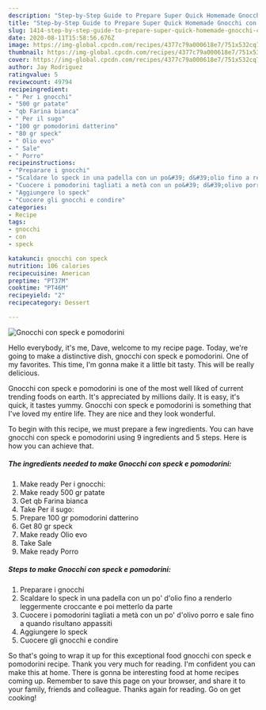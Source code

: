 ```yaml
---
description: "Step-by-Step Guide to Prepare Super Quick Homemade Gnocchi con speck e pomodorini"
title: "Step-by-Step Guide to Prepare Super Quick Homemade Gnocchi con speck e pomodorini"
slug: 1414-step-by-step-guide-to-prepare-super-quick-homemade-gnocchi-con-speck-e-pomodorini
date: 2020-08-11T15:58:56.676Z
image: https://img-global.cpcdn.com/recipes/4377c79a000618e7/751x532cq70/gnocchi-con-speck-e-pomodorini-recipe-main-photo.jpg
thumbnail: https://img-global.cpcdn.com/recipes/4377c79a000618e7/751x532cq70/gnocchi-con-speck-e-pomodorini-recipe-main-photo.jpg
cover: https://img-global.cpcdn.com/recipes/4377c79a000618e7/751x532cq70/gnocchi-con-speck-e-pomodorini-recipe-main-photo.jpg
author: Jay Rodriguez
ratingvalue: 5
reviewcount: 49794
recipeingredient:
- " Per i gnocchi"
- "500 gr patate"
- "qb Farina bianca"
- " Per il sugo"
- "100 gr pomodorini datterino"
- "80 gr speck"
- " Olio evo"
- " Sale"
- " Porro"
recipeinstructions:
- "Preparare i gnocchi"
- "Scaldare lo speck in una padella con un po&#39; d&#39;olio fino a renderlo leggermente croccante e poi metterlo da parte"
- "Cuocere i pomodorini tagliati a metà con un po&#39; d&#39;olivo porro e sale fino a quando risultano appassiti"
- "Aggiungere lo speck"
- "Cuocere gli gnocchi e condire"
categories:
- Recipe
tags:
- gnocchi
- con
- speck

katakunci: gnocchi con speck 
nutrition: 106 calories
recipecuisine: American
preptime: "PT37M"
cooktime: "PT46M"
recipeyield: "2"
recipecategory: Dessert

---
```



![Gnocchi con speck e pomodorini](https://img-global.cpcdn.com/recipes/4377c79a000618e7/751x532cq70/gnocchi-con-speck-e-pomodorini-recipe-main-photo.jpg)

Hello everybody, it's me, Dave, welcome to my recipe page. Today, we're going to make a distinctive dish, gnocchi con speck e pomodorini. One of my favorites. This time, I'm gonna make it a little bit tasty. This will be really delicious.

Gnocchi con speck e pomodorini is one of the most well liked of current trending foods on earth. It's appreciated by millions daily. It is easy, it's quick, it tastes yummy. Gnocchi con speck e pomodorini is something that I've loved my entire life. They are nice and they look wonderful.




To begin with this recipe, we must prepare a few ingredients. You can have gnocchi con speck e pomodorini using 9 ingredients and 5 steps. Here is how you can achieve that.

<!--inarticleads1-->

##### The ingredients needed to make Gnocchi con speck e pomodorini:

1. Make ready  Per i gnocchi:
1. Make ready 500 gr patate
1. Get qb Farina bianca
1. Take  Per il sugo:
1. Prepare 100 gr pomodorini datterino
1. Get 80 gr speck
1. Make ready  Olio evo
1. Take  Sale
1. Make ready  Porro




<!--inarticleads2-->

##### Steps to make Gnocchi con speck e pomodorini:

1. Preparare i gnocchi
1. Scaldare lo speck in una padella con un po&#39; d&#39;olio fino a renderlo leggermente croccante e poi metterlo da parte
1. Cuocere i pomodorini tagliati a metà con un po&#39; d&#39;olivo porro e sale fino a quando risultano appassiti
1. Aggiungere lo speck
1. Cuocere gli gnocchi e condire




So that's going to wrap it up for this exceptional food gnocchi con speck e pomodorini recipe. Thank you very much for reading. I'm confident you can make this at home. There is gonna be interesting food at home recipes coming up. Remember to save this page on your browser, and share it to your family, friends and colleague. Thanks again for reading. Go on get cooking!
